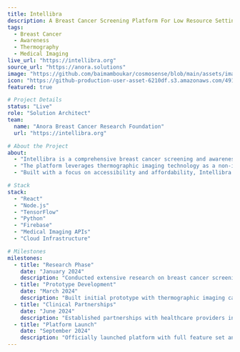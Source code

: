 ```yaml
---
title: Intellibra
description: A Breast Cancer Screening Platform For Low Resource Settings
tags:
  - Breast Cancer
  - Awareness
  - Thermography
  - Medical Imaging
live_url: "https://intellibra.org"
source_url: "https://anora.solutions"
image: "https://github.com/baimamboukar/cosmosense/blob/main/assets/images/comso.png?raw=true"
icon: "https://github-production-user-asset-6210df.s3.amazonaws.com/49169158/506417694-555ae617-77ba-4315-9a10-52251a3ebea3.png?X-Amz-Algorithm=AWS4-HMAC-SHA256&X-Amz-Credential=AKIAVCODYLSA53PQK4ZA%2F20251028%2Fus-east-1%2Fs3%2Faws4_request&X-Amz-Date=20251028T072855Z&X-Amz-Expires=300&X-Amz-Signature=f84a3e65c42274e69ed7a6cd73de2264293bcdbe00264bf542c729365d592512&X-Amz-SignedHeaders=host"
featured: true

# Project Details
status: "Live"
role: "Solution Architect"
team:
  name: "Anora Breast Cancer Research Foundation"
  url: "https://intellibra.org"

# About the Project
about:
  - "Intellibra is a comprehensive breast cancer screening and awareness platform designed specifically for low-resource settings, making early detection accessible to underserved communities."
  - "The platform leverages thermographic imaging technology as a non-invasive, radiation-free alternative to traditional mammography, particularly suitable for areas with limited medical infrastructure."
  - "Built with a focus on accessibility and affordability, Intellibra provides educational resources, risk assessment tools, and connects users with healthcare providers for timely interventions."

# Stack
stack:
  - "React"
  - "Node.js"
  - "TensorFlow"
  - "Python"
  - "Firebase"
  - "Medical Imaging APIs"
  - "Cloud Infrastructure"

# Milestones
milestones:
  - title: "Research Phase"
    date: "January 2024"
    description: "Conducted extensive research on breast cancer screening needs in low-resource settings"
  - title: "Prototype Development"
    date: "March 2024"
    description: "Built initial prototype with thermographic imaging capabilities"
  - title: "Clinical Partnerships"
    date: "June 2024"
    description: "Established partnerships with healthcare providers in target communities"
  - title: "Platform Launch"
    date: "September 2024"
    description: "Officially launched platform with full feature set and multilingual support"
---
```

